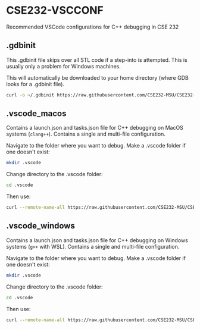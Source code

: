 # CSE232-VSCCONF
Recommended VSCode configurations for C++ debugging in CSE 232

## .gdbinit

This .gdbinit file skips over all STL code if a step-into is attempted. This is usually only a problem for Windows machines.

This will automatically be downloaded to your home directory (where GDB looks for a .gdbinit file).

```bash
curl -o ~/.gdbinit https://raw.githubusercontent.com/CSE232-MSU/CSE232-VSCCONF/main/.gdbinit
```

## .vscode_macos

Contains a launch.json and tasks.json file for C++ debugging on MacOS systems (`clang++`). Contains a single and multi-file configuration.

Navigate to the folder where you want to debug. Make a .vscode folder if one doesn't exist:

```bash
mkdir .vscode
```

Change directory to the .vscode folder:

```bash
cd .vscode
```

Then use:

```bash
curl --remote-name-all https://raw.githubusercontent.com/CSE232-MSU/CSE232-VSCCONF/main/.vscode_macos/{launch.json,tasks.json}
```

## .vscode_windows

Contains a launch.json and tasks.json file for C++ debugging on Windows systems (`g++` with WSL). Contains a single and multi-file configuration.

Navigate to the folder where you want to debug. Make a .vscode folder if one doesn't exist:

```bash
mkdir .vscode
```

Change directory to the .vscode folder:

```bash
cd .vscode
```

Then use:

```bash
curl --remote-name-all https://raw.githubusercontent.com/CSE232-MSU/CSE232-VSCCONF/main/.vscode_windows/{launch.json,tasks.json}
```
